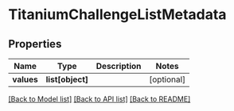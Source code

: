 # TitaniumChallengeListMetadata


## Properties
Name | Type | Description | Notes
------------ | ------------- | ------------- | -------------
**values** | **list[object]** |  | [optional] 

[[Back to Model list]](../README.md#documentation-for-models) [[Back to API list]](../README.md#documentation-for-api-endpoints) [[Back to README]](../README.md)


